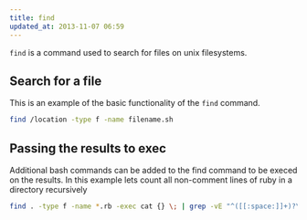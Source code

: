 ```yaml
---
title: find
updated_at: 2013-11-07 06:59
---
```


`find` is a command used to search for files on unix filesystems. 

## Search for a file 

This is an example of the basic functionality of the `find` command.

```bash
find /location -type f -name filename.sh
```

## Passing the results to exec

Additional bash commands can be added to the find command to be execed on the
results. In this example lets count all non-comment lines of ruby in a
directory recursively

```bash
find . -type f -name *.rb -exec cat {} \; | grep -vE "^([[:space:]]+)?\#" | wc -l
```
